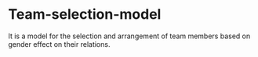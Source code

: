 # Team-selection-model
It is a model for the selection and arrangement of team members based on gender effect on their relations.
